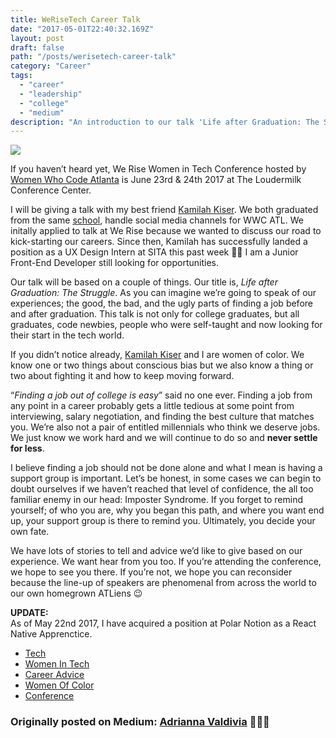 ```yaml
---
title: WeRiseTech Career Talk
date: "2017-05-01T22:40:32.169Z"
layout: post
draft: false
path: "/posts/werisetech-career-talk"
category: "Career"
tags:
  - "career"
  - "leadership"
  - "college"
  - "medium"
description: "An introduction to our talk 'Life after Graduation: The Struggle' at We Rise Tech Conference 2017 hosted by Women Who Code Atlanta"
---
```


![](https://cdn-images-1.medium.com/max/1600/1*leRg4LHK9R6ef7y0rEfLlA.png)

If you haven’t heard yet, We Rise Women in Tech Conference hosted by [Women Who
Code Atlanta](http://meetup.com/Women-Who-Code-Atlanta) is June 23rd & 24th 2017 at
The Loudermilk Conference Center.

I will be giving a talk with my best friend [Kamilah
Kiser](https://medium.com/@KamilahKiser). We both graduated from the same
[school](http://ggc.edu/), handle social media channels for WWC ATL. We initally
applied to talk at We Rise because we wanted to discuss our road to
kick-starting our careers. Since then, Kamilah has successfully landed a
position as a UX Design Intern at SITA this past week 👏🏼 I am a Junior
Front-End Developer still looking for opportunities.

Our talk will be based on a couple of things. Our title is, *Life after
Graduation: The
Struggle*.
As you can imagine we’re going to speak of our experiences; the good, the bad,
and the ugly parts of finding a job before and after graduation. This talk is
not only for college graduates, but all graduates, code newbies, people who were
self-taught and now looking for their start in the tech world.

If you didn’t notice already, [Kamilah Kiser](https://medium.com/@KamilahKiser)
and I are women of color. We know one or two things about conscious bias but we
also know a thing or two about fighting it and how to keep moving forward.

“*Finding a job out of college is easy*” said no one ever. Finding a job from
any point in a career probably gets a little tedious at some point from
interviewing, salary negotiation, and finding the best culture that matches you.
We’re also not a pair of entitled millennials who think we deserve jobs. We just
know we work hard and we will continue to do so and **never settle for less**.

I believe finding a job should not be done alone and what I mean is having a
support group is important. Let’s be honest, in some cases we can begin to doubt
ourselves if we haven’t reached that level of confidence, the all too familiar
enemy in our head: Imposter Syndrome. If you forget to remind yourself; of who
you are, why you began this path, and where you want end up, your support group
is there to remind you. Ultimately, you decide your own fate.

We have lots of stories to tell and advice we’d like to give based on our
experience. We want hear from you too. If you’re attending the conference, we
hope to see you there. If you’re not, we hope you can reconsider because the
line-up of speakers are phenomenal from across the world to our own homegrown
ATLiens 😉

**UPDATE:**<br> As of May 22nd 2017, I have acquired a position at Polar Notion as a
React Native Apprenctice.

* [Tech](https://medium.com/tag/tech?source=post)
* [Women In Tech](https://medium.com/tag/women-in-tech?source=post)
* [Career Advice](https://medium.com/tag/career-advice?source=post)
* [Women Of Color](https://medium.com/tag/women-of-color?source=post)
* [Conference](https://medium.com/tag/conference?source=post)

### Originally posted on Medium: [Adrianna Valdivia](https://medium.com/@adrianna.valdivia) 👩🏽‍💻

